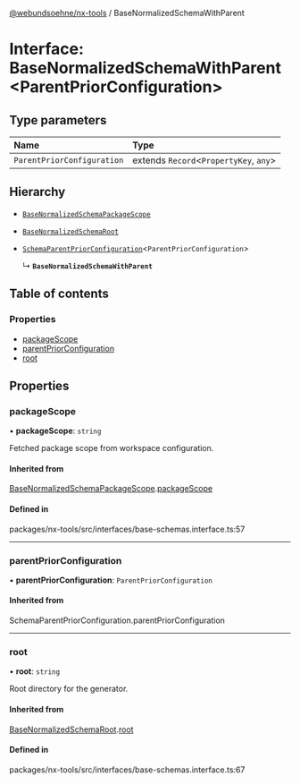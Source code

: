 [@webundsoehne/nx-tools](../README.md) / BaseNormalizedSchemaWithParent

# Interface: BaseNormalizedSchemaWithParent<ParentPriorConfiguration\>

## Type parameters

| Name                       | Type                                    |
| :------------------------- | :-------------------------------------- |
| `ParentPriorConfiguration` | extends `Record`<`PropertyKey`, `any`\> |

## Hierarchy

- [`BaseNormalizedSchemaPackageScope`](BaseNormalizedSchemaPackageScope.md)

- [`BaseNormalizedSchemaRoot`](BaseNormalizedSchemaRoot.md)

- [`SchemaParentPriorConfiguration`](../README.md#schemaparentpriorconfiguration)<`ParentPriorConfiguration`\>

  ↳ **`BaseNormalizedSchemaWithParent`**

## Table of contents

### Properties

- [packageScope](BaseNormalizedSchemaWithParent.md#packagescope)
- [parentPriorConfiguration](BaseNormalizedSchemaWithParent.md#parentpriorconfiguration)
- [root](BaseNormalizedSchemaWithParent.md#root)

## Properties

### packageScope

• **packageScope**: `string`

Fetched package scope from workspace configuration.

#### Inherited from

[BaseNormalizedSchemaPackageScope](BaseNormalizedSchemaPackageScope.md).[packageScope](BaseNormalizedSchemaPackageScope.md#packagescope)

#### Defined in

packages/nx-tools/src/interfaces/base-schemas.interface.ts:57

---

### parentPriorConfiguration

• **parentPriorConfiguration**: `ParentPriorConfiguration`

#### Inherited from

SchemaParentPriorConfiguration.parentPriorConfiguration

---

### root

• **root**: `string`

Root directory for the generator.

#### Inherited from

[BaseNormalizedSchemaRoot](BaseNormalizedSchemaRoot.md).[root](BaseNormalizedSchemaRoot.md#root)

#### Defined in

packages/nx-tools/src/interfaces/base-schemas.interface.ts:67
